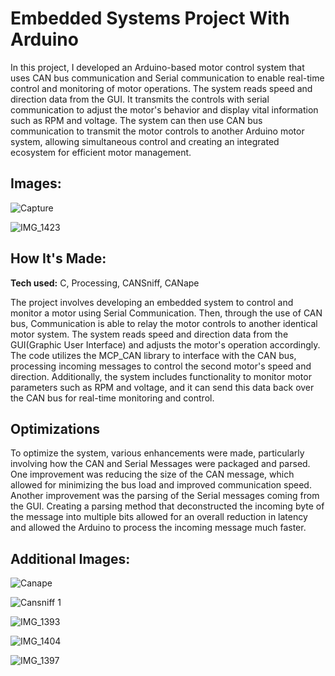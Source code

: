 # Embedded Systems Project With Arduino
In this project, I developed an Arduino-based motor control system that uses CAN bus communication and Serial communication to enable real-time control and monitoring of motor operations. The system reads speed and direction data from the GUI. It transmits the controls with serial communication to adjust the motor's behavior and display vital information such as RPM and voltage. The system can then use CAN bus communication to transmit the motor controls to another Arduino motor system, allowing simultaneous control and creating an integrated ecosystem for efficient motor management.


## Images:

![Capture](https://github.com/Fawazie/Embedded-Systems-W-Arduino/assets/78445573/e3c2440a-fe1d-4655-a8d2-b6908e6f83f4)

![IMG_1423](https://github.com/Fawazie/Embedded-Systems-W-Arduino/assets/78445573/f1e8d3f3-aa83-4472-8df7-345adb01170e)


## How It's Made:

**Tech used:** C, Processing, CANSniff, CANape

The project involves developing an embedded system to control and monitor a motor using Serial Communication. Then, through the use of CAN bus, Communication is able to relay the motor controls to another identical motor system. The system reads speed and direction data from the GUI(Graphic User Interface) and adjusts the motor's operation accordingly. The code utilizes the MCP_CAN library to interface with the CAN bus, processing incoming messages to control the second motor's speed and direction. Additionally, the system includes functionality to monitor motor parameters such as RPM and voltage, and it can send this data back over the CAN bus for real-time monitoring and control.

## Optimizations


To optimize the system, various enhancements were made, particularly involving how the CAN and Serial Messages were packaged and parsed. One improvement was reducing the size of the CAN message, which allowed for minimizing the bus load and improved communication speed. Another improvement was the parsing of the Serial messages coming from the GUI. Creating a parsing method that deconstructed the incoming byte of the message into multiple bits allowed for an overall reduction in latency and allowed the Arduino to process the incoming message much faster. 


## Additional Images:

![Canape](https://github.com/Fawazie/Embedded-Systems-W-Arduino/assets/78445573/24fa2525-c824-4ffc-81bb-3674c50b900e)

![Cansniff 1](https://github.com/Fawazie/Embedded-Systems-W-Arduino/assets/78445573/8788176e-f375-4f55-a31c-281402476f59)

![IMG_1393](https://github.com/Fawazie/Embedded-Systems-W-Arduino/assets/78445573/16676e60-12ed-4d29-8429-580d0e36148e)

![IMG_1404](https://github.com/Fawazie/Embedded-Systems-W-Arduino/assets/78445573/c0051d6f-00fa-4e6e-85ea-9d886f558cef)

![IMG_1397](https://github.com/Fawazie/Embedded-Systems-W-Arduino/assets/78445573/287a97f9-e455-4c08-8eff-567854a6ff6f)
